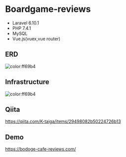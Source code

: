 # Boardgame-reviews
- Laravel 6.10.1
- PHP 7.4.1
- MySQL
- Vue.js(vuex,vue router)

## ERD
![color:ff69b4](https://github.com/Kobatai/boardgame-reviews/blob/master/boardgame-reviews/doc/er.svg)

## Infrastructure
![color:ff69b4](https://github.com/Kobatai/boardgame-reviews/blob/master/boardgame-reviews/doc/AWS.svg)

## Qiita
https://qiita.com/K-taiga/items/29498082b50224726b13

## Demo
https://bodoge-cafe-reviews.com/
